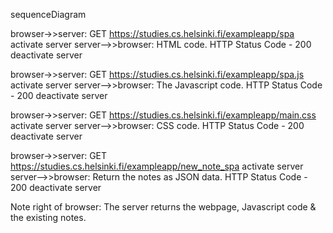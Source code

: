 sequenceDiagram 

browser->>server: GET https://studies.cs.helsinki.fi/exampleapp/spa
activate server
server-->>browser: HTML code. HTTP Status Code - 200
deactivate server

browser->>server: GET https://studies.cs.helsinki.fi/exampleapp/spa.js
activate server
server-->>browser: The Javascript code. HTTP Status Code - 200
deactivate server

browser->>server: GET https://studies.cs.helsinki.fi/exampleapp/main.css
activate server
server-->>browser: CSS code. HTTP Status Code - 200
deactivate server

browser->>server: GET https://studies.cs.helsinki.fi/exampleapp/new_note_spa
activate server
server-->>browser: Return the notes as JSON data. HTTP Status Code - 200
deactivate server

Note right of browser: The server returns the webpage, Javascript code & the existing notes.
